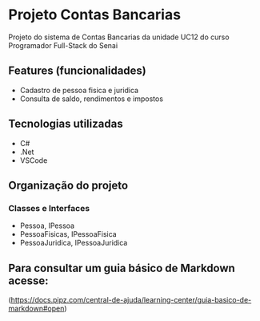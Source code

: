 # Projeto Contas Bancarias
Projeto do sistema de Contas Bancarias da unidade UC12 do curso Programador Full-Stack do Senai

## Features (funcionalidades) 
* Cadastro de pessoa fisica e juridica
* Consulta de saldo, rendimentos e impostos

## Tecnologias utilizadas
* C#
* .Net
* VSCode
## Organização do projeto
### Classes e Interfaces
* Pessoa, IPessoa 
* PessoaFisicas, IPessoaFisica 
* PessoaJuridica, IPessoaJuridica

## Para consultar um guia básico de Markdown acesse:
(https://docs.pipz.com/central-de-ajuda/learning-center/guia-basico-de-markdown#open)
